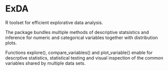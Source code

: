 # ExDA
R toolset for efficient explorative data analysis.

The package bundles multiple methods of descriptive statsistics and inference for numeric and categorical variables together with distribution plots.

Functions explore(), compare_variables() and plot_variable() enable for descrptive statistics, statistical testing and visual inspection of the common variables shared by multiple data sets.
